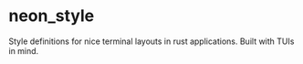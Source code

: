 # neon_style
Style definitions for nice terminal layouts in rust applications. Built with TUIs in mind.
